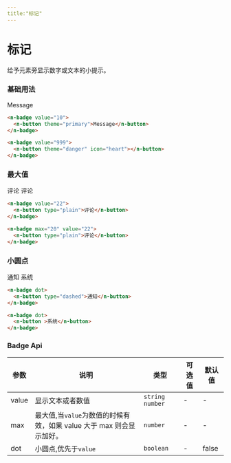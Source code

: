 ```yaml
---
title:"标记"
---
```


# 标记

给予元素旁显示数字或文本的小提示。

### 基础用法

<n-badge value="10" >
  <n-button theme="primary">Message</n-button>
</n-badge>
<n-badge value="999" >
  <n-button theme="danger" icon="heart"></n-button>
</n-badge>

```html
<n-badge value="10">
  <n-button theme="primary">Message</n-button>
</n-badge>

<n-badge value="999">
  <n-button theme="danger" icon="heart"></n-button>
</n-badge>
```

### 最大值

<n-badge value="22" >
  <n-button type="plain">评论</n-button>
</n-badge>
<n-badge max="20" value="22" >
  <n-button type="plain">评论</n-button>
</n-badge>

```html
<n-badge value="22">
  <n-button type="plain">评论</n-button>
</n-badge>

<n-badge max="20" value="22">
  <n-button type="plain">评论</n-button>
</n-badge>
```

### 小圆点

<n-badge dot >
  <n-button type="dashed">通知</n-button>
</n-badge>
<n-badge dot >
  <n-button >系统</n-button>
</n-badge>

```html
<n-badge dot>
  <n-button type="dashed">通知</n-button>
</n-badge>

<n-badge dot>
  <n-button >系统</n-button>
</n-badge>
```

### Badge Api

| 参数  | 说明                                                                            | 类型                                    | 可选值 | 默认值 |
| ----- | ------------------------------------------------------------------------------- | --------------------------------------- | ------ | ------ |
| value | 显示文本或者数值                                                                | <code>string</code> <code>number</code> | -      | -      |
| max   | 最大值,当<code>value</code>为数值的时候有效，如果 value 大于 max 则会显示加好。 | <code>number</code>                     | -      | -      |
| dot   | 小圆点,优先于<code>value</code>                                                 | <code>boolean</code>                    | -      | false  |
